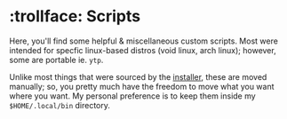 :trollface: Scripts
=======

Here, you'll find some helpful & miscellaneous custom scripts.  Most were
intended for specfic linux-based distros (void linux, arch linux); however, some
are portable ie. `ytp`.

Unlike most things that were sourced by the [installer](), these are moved
manually; so, you pretty much have the freedom to move what you want where you
want.  My personal preference is to keep them inside my `$HOME/.local/bin`
directory.
